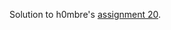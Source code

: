 Solution to h0mbre's [assignment 20](https://github.com/h0mbre/Learning-C/tree/master/Assignment-20).
